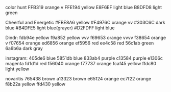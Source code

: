 color hunt
FFB319 orange v
FFE194 yellow
E8F6EF light blue
B8DFD8 light green


Cheerful and Energetic
#FBE8A6 yellow
#F4976C orange vv
#303C6C dark blue
#B4DFE5 light blue(grayer)
#D2FDFF light blue


Dindr:
fdb94e yellow 
f9a852 yellow vvv
f69653 orange vvvv
f38654 orange v
f07654 orange
ed6856 orange
ef5956 red
ee4c58 red
56c1ab green
6a6b6a dark gray


instagram:
405de6 blue
5851db blue
833ab4 purple
c13584 purple
e1306c magenta
fd1d1d red
f56040 orange
f77737 orange
fcaf45 yellow
ffdc80 light yellow

novaritis
765438 brown
a13323 brown
e65124 orange
ec7f22 orange
f8b22a yellow
ffd430 yellow